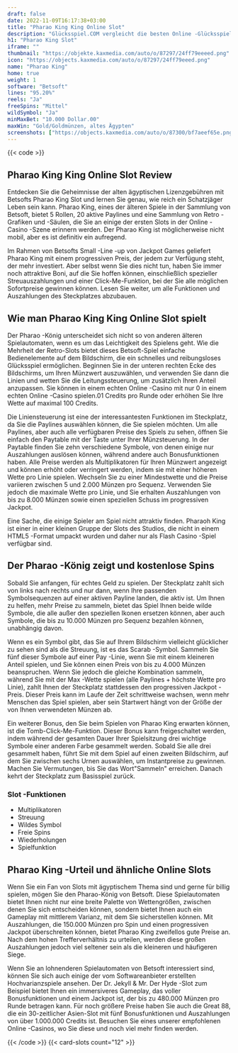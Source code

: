 ```yaml
---
draft: false
date: 2022-11-09T16:17:38+03:00
title: "Pharao King King Online Slot"
description: "Glücksspiel.COM vergleicht die besten Online -Glücksspiel -Sites und -spiele der Kanada.  Unabhängige Produktbewertungen und exklusive Anmeldeangebote. Jetzt spielen!"
h1: "Pharao King Slot"
iframe: ""
thumbnail: "https://objekte.kaxmedia.com/auto/o/87297/24ff79eeeed.png"
icon: "https://objects.kaxmedia.com/auto/o/87297/24ff79eeed.png"
name: "Pharao King"
home: true
weight: 1
software: "Betsoft"
lines: "95.20%"
reels: "Ja"
freeSpins: "Mittel"
wildSymbol: "Ja"
minMaxBet: "10.000 Dollar.00"
maxWin: "Gold/Goldmünzen, altes Ägypten"
screenshots: ["https://objects.kaxmedia.com/auto/o/87300/bf7aeef65e.png"]
---
```


{{< code >}}<h2>Pharao King King Online Slot Review</h2><p>Entdecken Sie die Geheimnisse der alten ägyptischen Lizenzgebühren mit Betsofts Pharao King Slot und lernen Sie genau, wie reich ein Schatzjäger Leben sein kann. Pharao King, eines der älteren Spiele in der Sammlung von Betsoft, bietet 5 Rollen, 20 aktive Paylines und eine Sammlung von Retro -Grafiken und -Säulen, die Sie an einige der ersten Slots in der Online -Casino -Szene erinnern werden. Der Pharao King ist möglicherweise nicht mobil, aber es ist definitiv ein aufregend.</p><p>Im Rahmen von Betsofts Small -Line -up von Jackpot Games geliefert Pharao King mit einem progressiven Preis, der jedem zur Verfügung steht, der mehr investiert. Aber selbst wenn Sie dies nicht tun, haben Sie immer noch attraktive Boni, auf die Sie hoffen können, einschließlich spezieller Streuauszahlungen und einer Click-Me-Funktion, bei der Sie alle möglichen Sofortpreise gewinnen können. Lesen Sie weiter, um alle Funktionen und Auszahlungen des Steckplatzes abzubauen.</p><h2>Wie man Pharao King King Online Slot spielt</h2><p>Der Pharao -König unterscheidet sich nicht so von anderen älteren Spielautomaten, wenn es um das Leichtigkeit des Spielens geht. Wie die Mehrheit der Retro-Slots bietet dieses Betsoft-Spiel einfache Bedienelemente auf dem Bildschirm, die ein schnelles und reibungsloses Glücksspiel ermöglichen. Beginnen Sie in der unteren rechten Ecke des Bildschirms, um Ihren Münzwert auszuwählen, und verwenden Sie dann die Linien und wetten Sie die Leitungssteuerung, um zusätzlich Ihren Anteil anzupassen. Sie können in einem echten Online -Casino mit nur 0 in einem echten Online -Casino spielen.01 Credits pro Runde oder erhöhen Sie Ihre Wette auf maximal 100 Credits.</p><p>Die Liniensteuerung ist eine der interessantesten Funktionen im Steckplatz, da Sie die Paylines auswählen können, die Sie spielen möchten. Um alle Paylines, aber auch alle verfügbaren Preise des Spiels zu sehen, öffnen Sie einfach den Paytable mit der Taste unter Ihrer Münzsteuerung. In der Paytable finden Sie zehn verschiedene Symbole, von denen einige nur Auszahlungen auslösen können, während andere auch Bonusfunktionen haben. Alle Preise werden als Multiplikatoren für Ihren Münzwert angezeigt und können erhöht oder verringert werden, indem sie mit einer höheren Wette pro Linie spielen. Wechseln Sie zu einer Mindestwette und die Preise variieren zwischen 5 und 2.000 Münzen pro Sequenz. Verwenden Sie jedoch die maximale Wette pro Linie, und Sie erhalten Auszahlungen von bis zu 8.000 Münzen sowie einen speziellen Schuss im progressiven Jackpot.</p><p>Eine Sache, die einige Spieler am Spiel nicht attraktiv finden. Pharaoh King ist einer in einer kleinen Gruppe der Slots des Studios, die nicht in einem HTML5 -Format umpackt wurden und daher nur als Flash Casino -Spiel verfügbar sind.</p><h2>Der Pharao -König zeigt und kostenlose Spins</h2><p>Sobald Sie anfangen, für echtes Geld zu spielen. Der Steckplatz zahlt sich von links nach rechts und nur dann, wenn Ihre passenden Symbolsequenzen auf einer aktiven Payline landen, die aktiv ist. Um Ihnen zu helfen, mehr Preise zu sammeln, bietet das Spiel Ihnen beide wilde Symbole, die alle außer den speziellen Ikonen ersetzen können, aber auch Symbole, die bis zu 10.000 Münzen pro Sequenz bezahlen können, unabhängig davon.</p><p>Wenn es ein Symbol gibt, das Sie auf Ihrem Bildschirm vielleicht glücklicher zu sehen sind als die Streuung, ist es das Scarab -Symbol. Sammeln Sie fünf dieser Symbole auf einer Pay -Linie, wenn Sie mit einem kleineren Anteil spielen, und Sie können einen Preis von bis zu 4.000 Münzen beanspruchen. Wenn Sie jedoch die gleiche Kombination sammeln, während Sie mit der Max -Wette spielen (alle Paylines + höchste Wette pro Linie), zahlt Ihnen der Steckplatz stattdessen den progressiven Jackpot -Preis. Dieser Preis kann im Laufe der Zeit schrittweise wachsen, wenn mehr Menschen das Spiel spielen, aber sein Startwert hängt von der Größe der von Ihnen verwendeten Münzen ab.</p><p>Ein weiterer Bonus, den Sie beim Spielen von Pharao King erwarten können, ist die Tomb-Click-Me-Funktion. Dieser Bonus kann freigeschaltet werden, indem während der gesamten Dauer Ihrer Spielsitzung drei wichtige Symbole einer anderen Farbe gesammelt werden. Sobald Sie alle drei gesammelt haben, führt Sie mit dem Spiel auf einen zweiten Bildschirm, auf dem Sie zwischen sechs Urnen auswählen, um Instantpreise zu gewinnen. Machen Sie Vermutungen, bis Sie das Wort"Sammeln" erreichen. Danach kehrt der Steckplatz zum Basisspiel zurück.</p><h3>
Slot -Funktionen</h3><ul>
<li></span>
Multiplikatoren</li>
<li></span>
Streuung</li>
<li></span>
Wildes Symbol</li>
<li></span>
Freie Spins</li>
<li></span>
Wiederholungen</li>
<li></span>
Spielfunktion</li></ul><h2>Pharao King -Urteil und ähnliche Online Slots</h2><p>Wenn Sie ein Fan von Slots mit ägyptischem Thema sind und gerne für billig spielen, mögen Sie den Pharao-König von Betsoft. Diese Spielautomaten bietet Ihnen nicht nur eine breite Palette von Wettengrößen, zwischen denen Sie sich entscheiden können, sondern bietet Ihnen auch ein Gameplay mit mittlerem Varianz, mit dem Sie sicherstellen können. Mit Auszahlungen, die 150.000 Münzen pro Spin und einen progressiven Jackpot überschreiten können, bietet Pharao King zweifellos gute Preise an. Nach dem hohen Trefferverhältnis zu urteilen, werden diese großen Auszahlungen jedoch viel seltener sein als die kleineren und häufigeren Siege.</p><p>Wenn Sie an lohnenderen Spielautomaten von Betsoft interessiert sind, können Sie sich auch einige der vom Softwareanbieter erstellten Hochvarianzspiele ansehen. Der Dr. Jekyll & Mr. Der Hyde -Slot zum Beispiel bietet Ihnen ein immersiveres Gameplay, das voller Bonusfunktionen und einem Jackpot ist, der bis zu 480.000 Münzen pro Runde betragen kann. Für noch größere Preise haben Sie auch die Great 88, die ein 30-zeitlicher Asien-Slot mit fünf Bonusfunktionen und Auszahlungen von über 1.000.000 Credits ist. Besuchen Sie eines unserer empfohlenen Online -Casinos, wo Sie diese und noch viel mehr finden werden.</p>{{< /code >}}
 {{< card-slots count="12" >}}